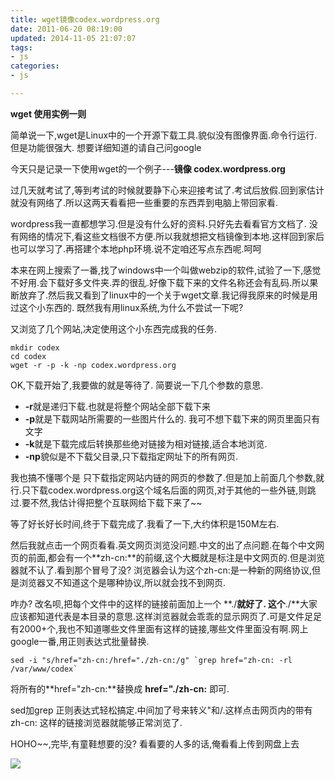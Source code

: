 ```yaml
---
title: wget镜像codex.wordpress.org
date: 2011-06-20 08:19:00
updated: 2014-11-05 21:07:07
tags: 
- js
categories: 
- js

---
```

**wget 使用实例一则**

简单说一下,wget是Linux中的一个开源下载工具.貌似没有图像界面.命令行运行.但是功能很强大. 想要详细知道的请自己问google

今天只是记录一下使用wget的一个例子---**镜像 codex.wordpress.org**


<!--more-->


过几天就考试了,等到考试的时候就要静下心来迎接考试了.考试后放假.回到家估计就没有网络了.所以这两天看看把一些重要的东西弄到电脑上带回家看.

wordpress我一直都想学习.但是没有什么好的资料.只好先去看看官方文档了. 没有网络的情况下,看这些文档很不方便.所以我就想把文档镜像到本地.这样回到家后也可以学习了.再搭建个本地php环境.说不定咱还写点东西呢.呵呵

本来在网上搜索了一番,找了windows中一个叫做webzip的软件,试验了一下,感觉不好用.会下载好多文件夹.弄的很乱.好像下载下来的文件名称还会有乱码.所以果断放弃了.然后我又看到了linux中的一个关于wget文章.我记得我原来的时候是用过这个小东西的. 既然我有用linux系统,为什么不尝试一下呢?

又浏览了几个网站,决定使用这个小东西完成我的任务.

    mkdir codex
    cd codex
    wget -r -p -k -np codex.wordpress.org

OK,下载开始了,我要做的就是等待了. 简要说一下几个参数的意思.

- **-r**就是递归下载.也就是将整个网站全部下载下来
- **-p**就是下载网站所需要的一些图片什么的. 我可不想下载下来的网页里面只有文字
- **-k**就是下载完成后转换那些绝对链接为相对链接,适合本地浏览.
- **-np**貌似是不下载父目录,只下载指定网址下的所有网页.

我也搞不懂哪个是 只下载指定网站内链的网页的参数了.但是加上前面几个参数,就行.只下载codex.wordpress.org这个域名后面的网页,对于其他的一些外链,则跳过.要不然,我估计得把整个互联网给下载下来了~~

等了好长好长时间,终于下载完成了.我看了一下,大约体积是150M左右.

然后我就点击一个网页看看.英文网页浏览没问题.中文的出了点问题.在每个中文网页的前面,都会有一个**zh-cn:**的前缀,这个大概就是标注是中文网页的.但是浏览器就不认了.看到那个冒号了没? 浏览器会认为这个zh-cn:是一种新的网络协议,但是浏览器又不知道这个是哪种协议,所以就会找不到网页.

咋办? 改名呗,把每个文件中的这样的链接前面加上一个 **./**就好了. 这个**./**大家应该都知道代表是本目录的意思.这样浏览器就会乖乖的显示网页了.可是文件足足有2000+个,我也不知道哪些文件里面有这样的链接,哪些文件里面没有啊.网上google一番,用正则表达式批量替换.

    sed -i "s/href="zh-cn:/href="./zh-cn:/g" `grep href="zh-cn: -rl /var/www/codex`

将所有的**href="zh-cn:**替换成 **href="./zh-cn:** 即可.

sed加grep 正则表达式轻松搞定.中间加了号来转义"和/.这样点击网页内的带有zh-cn: 这样的链接浏览器就能够正常浏览了.

HOHO~~,完毕,有童鞋想要的没? 看看要的人多的话,俺看看上传到网盘上去

![](/usr/uploads/2011/06/20_01.png)